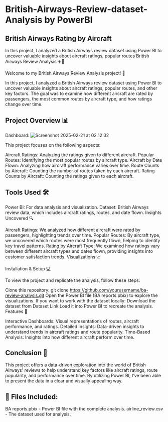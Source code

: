 # British-Airways-Review-dataset-Analysis by PowerBI
## British Airways Rating by Aircraft
In this project, I analyzed a British Airways review dataset using Power BI to uncover valuable insights about aircraft ratings, popular routes
British Airways Review Analysis ✈️🛫

Welcome to my British Airways Review Analysis project! 🎉

In this project, I analyzed a British Airways review dataset using Power BI to uncover valuable insights about aircraft ratings, popular routes, and other key factors. The goal was to examine how different aircraft are rated by passengers, the most common routes by aircraft type, and how ratings change over time.

## Project Overview 📊
Dashboard:
![Screenshot 2025-02-21 at 02 12 32](https://github.com/user-attachments/assets/d05a449f-0c38-4aa4-a7f8-21aea6e49d4a)


This project focuses on the following aspects:

Aircraft Ratings: Analyzing the ratings given to different aircraft.
Popular Routes: Identifying the most popular routes by aircraft type.
Aircraft by Date Flown: Analyzing how aircraft performance varies over time.
Route Counts by Aircraft: Counting the number of routes taken by each aircraft.
Rating Counts by Aircraft: Counting the ratings given to each aircraft.
## Tools Used 🛠️

Power BI: For data analysis and visualization.
Dataset: British Airways review data, which includes aircraft ratings, routes, and date flown.
Insights Uncovered 🔍

Aircraft Ratings: We analyzed how different aircraft were rated by passengers, highlighting trends over time.
Popular Routes: By aircraft type, we uncovered which routes were most frequently flown, helping to identify key travel patterns.
Rating by Aircraft Type: We examined how ratings vary between different aircraft types and dates flown, providing insights into customer satisfaction trends.
Visualizations 📈

Installation & Setup 💻

To view the project and replicate the analysis, follow these steps:

Clone this repository:
git clone https://github.com/yourusername/ba-review-analysis.git
Open the Power BI file (BA reports.pbix) to explore the visualizations.
If you want to work with the dataset locally:
Download the dataset from Dataset Link
Load it into Power BI to recreate the analysis.
Features 🌟

Interactive Dashboards: Visual representations of routes, aircraft performance, and ratings.
Detailed Insights: Data-driven insights to understand trends in aircraft ratings and route popularity.
Time-Based Analysis: Insights into how different aircraft perform over time.
## Conclusion 🏁

This project offers a data-driven exploration into the world of British Airways' reviews to help understand key factors like aircraft ratings, route popularity, and performance over time. By utilizing Power BI, I've been able to present the data in a clear and visually appealing way.

## 📂 Files Included:

BA reports.pbix - Power BI file with the complete analysis.
airline_review.csv - The dataset used for analysis.
